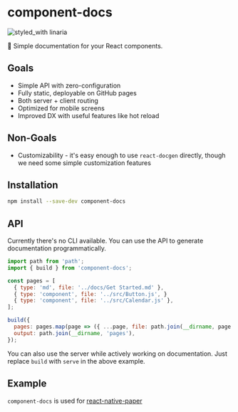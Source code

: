 component-docs
==============
![styled_with linaria](https://img.shields.io/badge/styled_with-linaria-de2d68.svg)

📝 Simple documentation for your React components.

## Goals

- Simple API with zero-configuration
- Fully static, deployable on GitHub pages
- Both server + client routing
- Optimized for mobile screens
- Improved DX with useful features like hot reload

## Non-Goals

- Customizability - it's easy enough to use `react-docgen` directly, though we need some simple customization features

## Installation

```sh
npm install --save-dev component-docs
```

## API

Currently there's no CLI available. You can use the API to generate documentation programmatically.

```js
import path from 'path';
import { build } from 'component-docs';

const pages = [
  { type: 'md', file: '../docs/Get Started.md' },
  { type: 'component', file: '../src/Button.js', }
  { type: 'component', file: '../src/Calendar.js' },
];

build({
  pages: pages.map(page => ({ ...page, file: path.join(__dirname, page.file) })),
  output: path.join(__dirname, 'pages'),
});
```

You can also use the server while actively working on documentation. Just replace `build` with `serve` in the above example.

## Example

`component-docs` is used for [react-native-paper](https://callstack.github.io/react-native-paper)
